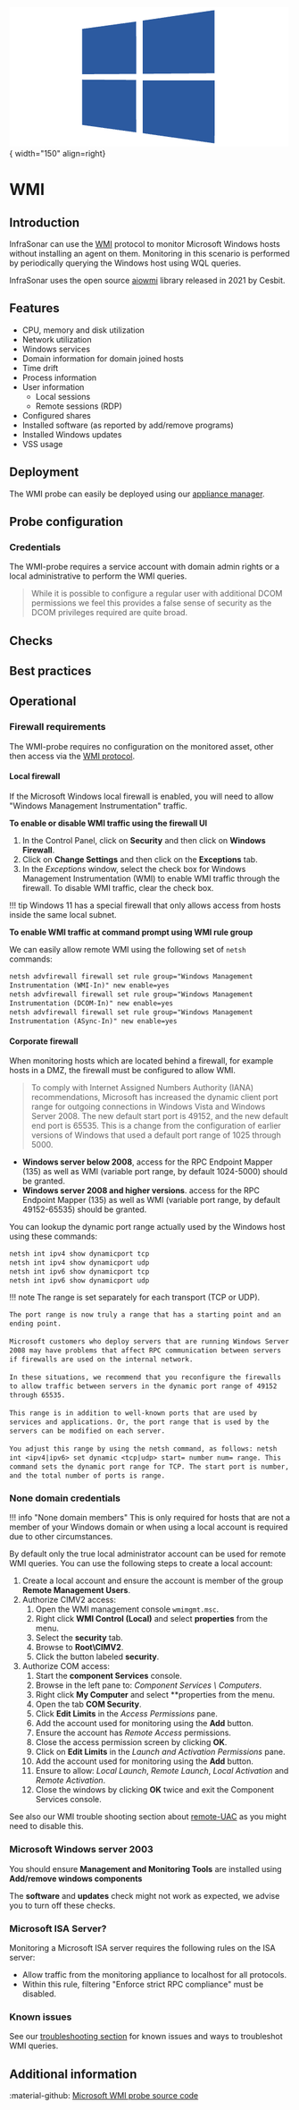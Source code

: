 ![wmi-probe](../../../images/probe_wmi.png){ width="150" align=right}

# WMI

## Introduction

InfraSonar can use the [WMI](https://en.wikipedia.org/wiki/Windows_Management_Instrumentation) protocol to monitor Microsoft Windows hosts without installing an agent on them. Monitoring in this scenario is performed by periodically querying the Windows host using WQL queries.

InfraSonar uses the open source [aiowmi](https://github.com/cesbit/aiowmi) library released in 2021 by Cesbit.

## Features

* CPU, memory and disk utilization
* Network utilization
* Windows services
* Domain information for domain joined hosts
* Time drift
* Process information
* User information
  * Local sessions
  * Remote sessions (RDP)
* Configured shares
* Installed software (as reported by add/remove programs)
* Installed Windows updates
* VSS usage

## Deployment

The WMI probe can easily be deployed using our [appliance manager](./../appliance/appliance_manager.md).

## Probe configuration

### Credentials

The WMI-probe requires a service account with domain admin rights or a local administrative to perform the WMI queries.

> While it is possible to configure a regular user with additional DCOM permissions we feel this provides a false sense of security as the DCOM privileges required are quite broad.

## Checks

## Best practices

## Operational

### Firewall requirements

The WMI-probe requires no configuration on the monitored asset, other then access via the [WMI protocol](https://docs.microsoft.com/en-us/openspecs/windows_protocols/ms-wmi/c0088a94-1107-48a5-8d4d-cd16d34de5ef).

#### Local firewall

If the Microsoft Windows local firewall is enabled, you will need to allow "Windows Management Instrumentation" traffic.

**To enable or disable WMI traffic using the firewall UI**

1. In the Control Panel, click on **Security** and then click on **Windows Firewall**.
2. Click on **Change Settings** and then click on the **Exceptions** tab.
3. In the *Exceptions* window, select the check box for Windows Management Instrumentation (WMI) to enable WMI traffic through the firewall. To disable WMI traffic, clear the check box.

!!! tip
    Windows 11 has a special firewall that only allows access from hosts inside the same local subnet.

**To enable WMI traffic at command prompt using WMI rule group**

We can easily allow remote WMI using the following set of `netsh` commands:

```
netsh advfirewall firewall set rule group="Windows Management Instrumentation (WMI-In)" new enable=yes
netsh advfirewall firewall set rule group="Windows Management Instrumentation (DCOM-In)" new enable=yes
netsh advfirewall firewall set rule group="Windows Management Instrumentation (ASync-In)" new enable=yes
```

#### Corporate firewall

When monitoring hosts which are located behind a firewall, for example hosts in a DMZ, the firewall must be configured to allow WMI.

> To comply with Internet Assigned Numbers Authority (IANA) recommendations, Microsoft has increased the dynamic client port range for outgoing connections in Windows Vista and Windows Server 2008. The new default start port is 49152, and the new default end port is 65535. This is a change from the configuration of earlier versions of Windows that used a default port range of 1025 through 5000.

* **Windows server below 2008**, access for the RPC Endpoint Mapper (135) as well as WMI (variable port range, by default 1024-5000) should be granted.
* **Windows server 2008 and higher versions**. access for the RPC Endpoint Mapper (135) as well as WMI (variable port range, by default 49152-65535) should be granted.

You can lookup the dynamic port range actually used by the Windows host using these commands:

```
netsh int ipv4 show dynamicport tcp
netsh int ipv4 show dynamicport udp
netsh int ipv6 show dynamicport tcp
netsh int ipv6 show dynamicport udp
```

!!! note
    The range is set separately for each transport (TCP or UDP).

    The port range is now truly a range that has a starting point and an ending point.

    Microsoft customers who deploy servers that are running Windows Server 2008 may have problems that affect RPC communication between servers if firewalls are used on the internal network.

    In these situations, we recommend that you reconfigure the firewalls to allow traffic between servers in the dynamic port range of 49152 through 65535.

    This range is in addition to well-known ports that are used by services and applications. Or, the port range that is used by the servers can be modified on each server.

    You adjust this range by using the netsh command, as follows: netsh int <ipv4|ipv6> set dynamic <tcp|udp> start= number num= range. This command sets the dynamic port range for TCP. The start port is number, and the total number of ports is range.


### None domain credentials

!!! info "None domain members"
    This is only required for hosts that are not a member of your Windows domain or when using a local account is required due to other circumstances.

By default only the true local administrator account can be used for remote WMI queries.
You can use the following steps to create a local account:

1. Create a local account and ensure the account is member of the group **Remote Management Users**.
2. Authorize CIMV2 access:
    1. Open the WMI management console `wmimgmt.msc`.
    2. Right click **WMI Control (Local)** and select **properties** from the menu.
    3. Select the **security** tab.
    4. Browse to **Root\CIMV2**.
    5. Click the button labeled **security**.
3. Authorize COM access:
    1. Start the **component Services** console.
    2. Browse in the left pane to: _Component Services \ Computers_.
    3. Right click **My Computer** and select **properties from the menu.
    4. Open the tab **COM Security**.
    5. Click **Edit Limits** in the _Access Permissions_ pane.
    6. Add the account used for monitoring using the **Add** button.
    7. Ensure the account has *Remote Access* permissions.
    8. Close the access permission screen by clicking **OK**.
    9. Click on **Edit Limits** in the _Launch and Activation Permissions_ pane.
    10. Add the account used for monitoring using the **Add** button.
    11. Ensure to allow: _Local Launch_, _Remote Launch_, _Local Activation_ and _Remote Activation_.
    12. Close the windows by clicking **OK** twice and exit the Component Services console.


See also our WMI trouble shooting section about [remote-UAC](wmi-troubleshooting.md#remote-uac) as you might need to disable this.

### Microsoft Windows server 2003

You should ensure **Management and Monitoring Tools** are installed using **Add/remove windows components**

The **software** and **updates** check might not work as expected, we advise you to turn off these checks.

### Microsoft ISA Server?

Monitoring a Microsoft ISA server requires the following rules on the ISA server:

* Allow traffic from the monitoring appliance to localhost for all protocols.
* Within this rule, filtering "Enforce strict RPC compliance" must be disabled.

### Known issues

See our [troubleshooting section](wmi-troubleshooting.md) for known issues and ways to troubleshot WMI queries.



## Additional information

:material-github: [Microsoft WMI probe source code](https://github.com/infrasonar/wmi-probe)









